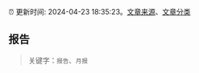 :alarm_clock: 更新时间: 2024-04-23 18:35:23。[文章来源](/README.md)、[文章分类](/TAGS.md)

## 报告


> 关键字：`报告`、`月报`



